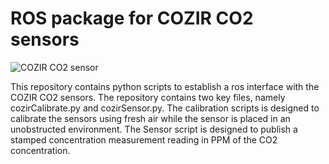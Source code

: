 # ROS package for COZIR CO2 sensors

![COZIR CO2 sensor](https://mm.digikey.com/Volume0/opasdata/d220001/medias/images/325/MFG_COZIR-AH-1.jpg "COZIR CO2 sensor")

This repository contains python scripts to establish a ros interface with the COZIR CO2 sensors. The repository contains two key files, namely cozirCalibrate.py and cozirSensor.py. The calibration scripts is designed to calibrate the sensors using fresh air while the sensor is placed in an unobstructed environment. The Sensor script is designed to publish a stamped concentration measurement reading in PPM of the CO2 concentration.
